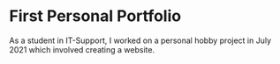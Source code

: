 # First Personal Portfolio

As a student in IT-Support, I worked on a personal hobby project in July 2021 which involved creating a website.